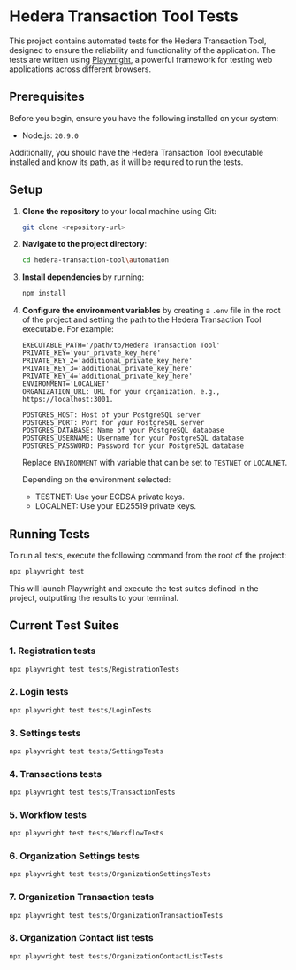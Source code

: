 # Hedera Transaction Tool Tests

This project contains automated tests for the Hedera Transaction Tool, designed to ensure the reliability and
functionality of the application. The tests are written using [Playwright](https://playwright.dev/), a powerful
framework for testing web applications across different browsers.

## Prerequisites

Before you begin, ensure you have the following installed on your system:

- Node.js: `20.9.0`

Additionally, you should have the Hedera Transaction Tool executable installed and know its path, as it will be required
to run the tests.

## Setup

1. **Clone the repository** to your local machine using Git:

   ```bash
   git clone <repository-url>
   ```

2. **Navigate to the project directory**:

   ```bash
   cd hedera-transaction-tool\automation
   ```

3. **Install dependencies** by running:

   ```bash
   npm install
   ```

4. **Configure the environment variables** by creating a `.env` file in the root of the project and setting the path to
   the Hedera Transaction Tool executable. For example:

   ```env
   EXECUTABLE_PATH='/path/to/Hedera Transaction Tool'
   PRIVATE_KEY='your_private_key_here'
   PRIVATE_KEY_2='additional_private_key_here'
   PRIVATE_KEY_3='additional_private_key_here'
   PRIVATE_KEY_4='additional_private_key_here'
   ENVIRONMENT='LOCALNET'
   ORGANIZATION_URL: URL for your organization, e.g., https://localhost:3001.

   POSTGRES_HOST: Host of your PostgreSQL server
   POSTGRES_PORT: Port for your PostgreSQL server
   POSTGRES_DATABASE: Name of your PostgreSQL database
   POSTGRES_USERNAME: Username for your PostgreSQL database
   POSTGRES_PASSWORD: Password for your PostgreSQL database
   ```

   Replace `ENVIRONMENT` with variable that can be set to `TESTNET` or `LOCALNET`.

   Depending on the environment selected:

   - TESTNET: Use your ECDSA private keys.
   - LOCALNET: Use your ED25519 private keys.

## Running Tests

To run all tests, execute the following command from the root of the project:

```bash
npx playwright test
```

This will launch Playwright and execute the test suites defined in the project, outputting the results to your terminal.

## Current Тest Suites

### 1. Registration tests

```bash
npx playwright test tests/RegistrationTests
```

### 2. Login tests

```bash
npx playwright test tests/LoginTests
```

### 3. Settings tests

```bash
npx playwright test tests/SettingsTests
```

### 4. Transactions tests

```bash
npx playwright test tests/TransactionTests
```

### 5. Workflow tests

```bash
npx playwright test tests/WorkflowTests
```

### 6. Organization Settings tests

```bash
npx playwright test tests/OrganizationSettingsTests
```

### 7. Organization Transaction tests

```bash
npx playwright test tests/OrganizationTransactionTests
```

### 8. Organization Contact list tests

```bash
npx playwright test tests/OrganizationContactListTests
```

